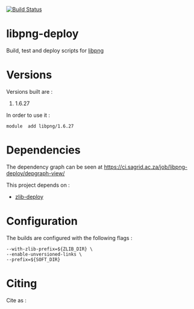 [![Build Status](https://ci.sagrid.ac.za/buildStatus/icon?job=libpng-deploy)](https://ci.sagrid.ac.za/job/libpng-deploy/)
# libpng-deploy

Build, test and deploy scripts for [libpng](http://www.libpng.org/pub/png/libpng.html)

# Versions

Versions built are  :

  1. 1.6.27

In order to use it :

```
module  add libpng/1.6.27
```

# Dependencies

The dependency graph can be seen at https://ci.sagrid.ac.za/job/libpng-deploy/depgraph-view/

This project depends on :

  * [zlib-deploy](https://ci.sagrid.ac.za/job/zlib-deploy)

# Configuration

The builds are configured with the following flags :

```
--with-zlib-prefix=${ZLIB_DIR} \
--enable-unversioned-links \
--prefix=${SOFT_DIR}
```

# Citing

Cite as :

<!-- waiting for DOI --> 
